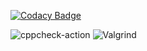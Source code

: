 [![Codacy Badge](https://app.codacy.com/project/badge/Grade/1d4c823498d244cf9b2d935405be03e1)](https://www.codacy.com/gh/99002536/CPP-MIni-Project/dashboard?utm_source=github.com&amp;utm_medium=referral&amp;utm_content=99002536/CPP-MIni-Project&amp;utm_campaign=Badge_Grade)

![cppcheck-action](https://github.com/99002536/CPP-MIni-Project/workflows/cppcheck-action/badge.svg)
![Valgrind](https://github.com/99002536/CPP-MIni-Project/workflows/Valgrind/badge.svg)
